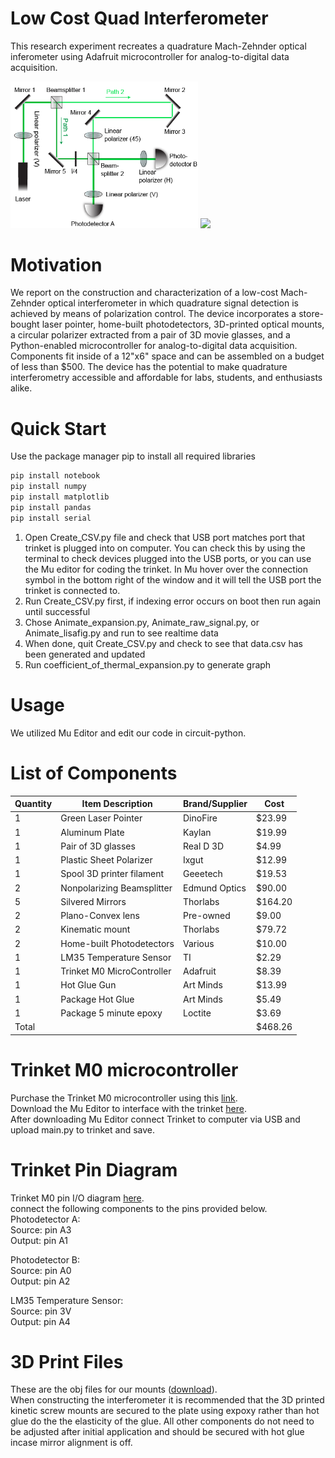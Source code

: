 # Low Cost Quad Interferometer
This research experiment recreates a quadrature Mach-Zehnder optical inferometer using Adafruit microcontroller for analog-to-digital data acquisition. 

<img src="images/Fig1.png" width="300" />
<img src="images/final_setup.png" width="300" />

# Motivation
We report on the construction and characterization of a low-cost Mach-Zehnder optical interferometer in which quadrature signal detection is achieved by means of polarization control. The device incorporates a store-bought laser pointer, home-built photodetectors, 3D-printed optical mounts, a circular polarizer extracted from a pair of 3D movie glasses, and a Python-enabled microcontroller for analog-to-digital data acquisition. Components fit inside of a 12"x6" space and can be assembled on a budget of less than \$500. The device has the potential to make quadrature interferometry accessible and affordable for labs, students, and enthusiasts alike.

# Quick Start
Use the package manager pip to install all required libraries
```bash
pip install notebook
pip install numpy
pip install matplotlib
pip install pandas
pip install serial
```
1. Open Create_CSV.py file and check that USB port matches port that trinket is plugged into
on computer. You can check this by using the terminal to check devices plugged into the USB
ports, or you can use the Mu editor for coding the trinket. In Mu hover over the connection
symbol in the bottom right of the window and it will tell the USB port the trinket is connected to.
2. Run Create_CSV.py first, if indexing error occurs on boot then run again until successful
3. Chose Animate_expansion.py, Animate_raw_signal.py, or Animate_lisafig.py and run to see
realtime data
4. When done, quit Create_CSV.py and check to see that data.csv has been generated and
updated
5. Run coefficient_of_thermal_expansion.py to generate graph
# Usage
We utilized Mu Editor and edit our code in circuit-python.
# List of Components
Quantity | Item Description | Brand/Supplier | Cost 
-------- | ---------------- | -------------- | ------
1 | Green Laser Pointer | DinoFire | $23.99
1 | Aluminum Plate | Kaylan | $19.99
1 | Pair of 3D glasses | Real D 3D | $4.99
1 | Plastic Sheet Polarizer | Ixgut | $12.99
1 | Spool 3D printer filament | Geeetech | $19.53
2 | Nonpolarizing Beamsplitter | Edmund Optics | $90.00
5 | Silvered Mirrors | Thorlabs | $164.20
2 | Plano-Convex lens | Pre-owned | $9.00
2 | Kinematic mount | Thorlabs | $79.72
2 | Home-built Photodetectors | Various | $10.00
1 | LM35 Temperature Sensor | TI | $2.29
1 | Trinket M0 MicroController | Adafruit | $8.39
1 | Hot Glue Gun | Art Minds | $13.99
1 | Package Hot Glue | Art Minds | $5.49
1 | Package 5 minute epoxy | Loctite | $3.69
Total | | |$468.26

# Trinket M0 microcontroller 
Purchase the Trinket M0 microcontroller using this [link](https://www.adafruit.com/product/3500). <br />
Download the Mu Editor to interface with the trinket [here](https://codewith.mu/en/download).<br />
After downloading Mu Editor connect Trinket to computer via USB and upload main.py to trinket and save. <br />

# Trinket Pin Diagram
Trinket M0 pin I/O diagram [here](https://learn.adafruit.com/adafruit-trinket-m0-circuitpython-arduino/pinouts).<br />
connect the following components to the pins provided below. <br />
Photodetector A: <br />
Source: pin A3 <br />
Output: pin A1 <br />

Photodetector B: <br />
Source: pin A0 <br />
Output: pin A2 <br />

LM35 Temperature Sensor: <br />
Source: pin 3V <br />
Output: pin A4 <br />

# 3D Print Files
These are the obj files for our mounts ([download](3Dfiles.zip)). <br />
When constructing the interferometer it is recommended that the 3D printed kinetic screw mounts are secured to the plate using expoxy rather than hot glue do the the elasticity of the glue. All other components do not need to be adjusted after initial application and should be secured with hot glue incase mirror alignment is off. 
